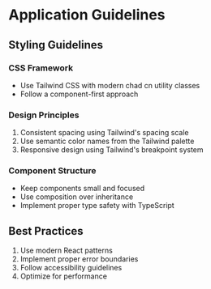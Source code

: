 # Application Guidelines

## Styling Guidelines

### CSS Framework
- Use Tailwind CSS with modern chad cn utility classes
- Follow a component-first approach

### Design Principles
1. Consistent spacing using Tailwind's spacing scale
2. Use semantic color names from the Tailwind palette
3. Responsive design using Tailwind's breakpoint system

### Component Structure
- Keep components small and focused
- Use composition over inheritance
- Implement proper type safety with TypeScript

## Best Practices
1. Use modern React patterns
2. Implement proper error boundaries
3. Follow accessibility guidelines
4. Optimize for performance
